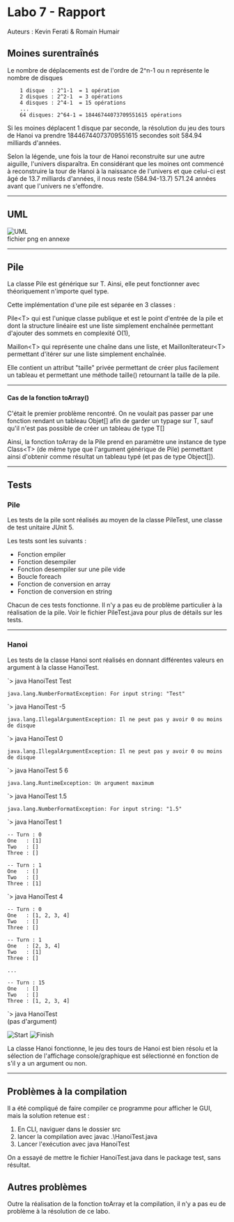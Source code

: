 # Labo 7 - Rapport

Auteurs : Kevin Ferati & Romain Humair

## Moines surentraînés
Le nombre de déplacements est de l'ordre de 2^n-1 ou n représente le nombre de disques
~~~
    1 disque  : 2^1-1  = 1 opération
    2 disques : 2^2-1  = 3 opérations
    4 disques : 2^4-1  = 15 opérations
    ...
    64 disques: 2^64-1 = 18446744073709551615 opérations
~~~
Si les moines déplacent 1 disque par seconde, la résolution du jeu des tours de Hanoi va prendre 18446744073709551615 
secondes soit 584.94 milliards d'années.

Selon la légende, une fois la tour de Hanoi reconstruite sur une autre aiguille, l'univers disparaîtra.
En considérant que les moines ont commencé à reconstruire la tour de Hanoi à la naissance de l'univers et que
celui-ci est âgé de 13.7 milliards d'années, il nous reste (584.94-13.7) 571.24 années avant que l'univers
ne s'effondre.

___
## UML
![UML](images/UML_labo07.png)  
fichier png en annexe

___
## Pile

La classe Pile est générique sur T. Ainsi, elle peut fonctionner avec théoriquement n'importe quel type.

Cette implémentation d'une pile est séparée en 3 classes :

Pile\<T> qui est l'unique classe publique et est le point d'entrée de la pile et dont la structure linéaire est 
une liste simplement enchaînée permettant d'ajouter des sommets en complexité O(1),

Maillon\<T> qui représente une chaîne dans une liste,
et MaillonIterateur\<T> permettant d'itérer sur une liste simplement enchaînée.

Elle contient un attribut "taille" privée permettant de créer plus facilement un tableau et permettant une méthode 
taille() retournant la taille de la pile.
___
####  Cas de la fonction toArray()
C'était le premier problème rencontré. On ne voulait pas passer par une fonction rendant un tableau Objet[] afin de 
garder un typage sur T, sauf qu'il n'est pas possible de créer un tableau de type T[]


Ainsi, la fonction toArray de la Pile prend en paramètre une instance de type Class\<T> (de même type que l'argument 
générique de Pile) permettant ainsi d'obtenir comme résultat un tableau typé (et pas de type Object[]).
___
## Tests
### Pile

Les tests de la pile sont réalisés au moyen de la classe PileTest, une classe de test unitaire JUnit 5.

Les tests sont les suivants :

- Fonction empiler 
- Fonction desempiler 
- Fonction desempiler sur une pile vide
- Boucle foreach 
- Fonction de conversion en array 
- Fonction de conversion en string 

Chacun de ces tests fonctionne. Il n'y a pas eu de problème  particulier à la réalisation de la pile.
Voir le fichier PileTest.java pour plus de détails sur les tests.
___
### Hanoi

Les tests de la classe Hanoi sont réalisés en donnant différentes valeurs en argument à la classe HanoiTest.

`> java HanoiTest Test
~~~
java.lang.NumberFormatException: For input string: "Test"
~~~

`> java HanoiTest -5
~~~
java.lang.IllegalArgumentException: Il ne peut pas y avoir 0 ou moins de disque
~~~

`> java HanoiTest 0
~~~
java.lang.IllegalArgumentException: Il ne peut pas y avoir 0 ou moins de disque
~~~

`> java HanoiTest 5 6
~~~
java.lang.RuntimeException: Un argument maximum
~~~

`> java HanoiTest 1.5
~~~
java.lang.NumberFormatException: For input string: "1.5"
~~~

`> java HanoiTest 1
~~~
-- Turn : 0
One   : [1]
Two   : []
Three : []

-- Turn : 1
One   : []
Two   : []
Three : [1]
~~~

`> java HanoiTest 4
~~~
-- Turn : 0
One   : [1, 2, 3, 4]
Two   : []
Three : []

-- Turn : 1
One   : [2, 3, 4]
Two   : [1]
Three : []

...

-- Turn : 15
One   : []
Two   : []
Three : [1, 2, 3, 4]
~~~

`> java HanoiTest  
(pas d'argument)

![Start](images/Graphique_start.png)
![Finish](images/Graphique_finish.png)

La classe Hanoi fonctionne, le jeu des tours de Hanoi est bien résolu et la sélection de l'affichage 
console/graphique est sélectionné en fonction de s'il y a un argument ou non.

___

## Problèmes à la compilation
Il a été compliqué de faire compiler ce programme pour afficher le GUI, mais la solution retenue est :
1. En CLI, naviguer dans le dossier src
2. lancer la compilation avec javac .\HanoiTest.java
3. Lancer l'exécution avec java HanoiTest

On a essayé de mettre le fichier HanoiTest.java dans le package test, sans résultat.


## Autres problèmes
Outre la réalisation de la fonction toArray et la compilation, il n'y a pas eu de problème à la résolution de ce labo.









